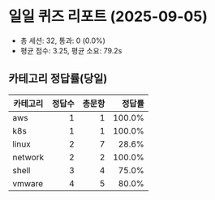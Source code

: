 # 일일 퀴즈 리포트 (2025-09-05)

- 총 세션: 32, 통과: 0 (0.0%)
- 평균 점수: 3.25, 평균 소요: 79.2s

## 카테고리 정답률(당일)

| 카테고리 | 정답수 | 총문항 | 정답률 |
|---|---:|---:|---:|
| aws | 1 | 1 | 100.0% |
| k8s | 1 | 1 | 100.0% |
| linux | 2 | 7 | 28.6% |
| network | 2 | 2 | 100.0% |
| shell | 3 | 4 | 75.0% |
| vmware | 4 | 5 | 80.0% |

